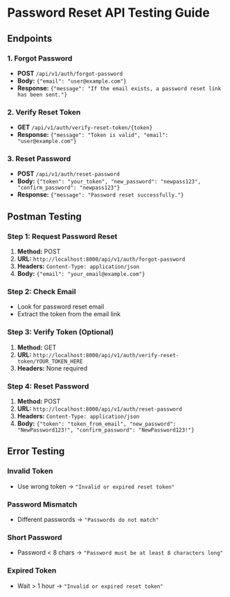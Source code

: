 # Password Reset API Testing Guide

## Endpoints

### 1. Forgot Password
- **POST** `/api/v1/auth/forgot-password`
- **Body:** `{"email": "user@example.com"}`
- **Response:** `{"message": "If the email exists, a password reset link has been sent."}`

### 2. Verify Reset Token
- **GET** `/api/v1/auth/verify-reset-token/{token}`
- **Response:** `{"message": "Token is valid", "email": "user@example.com"}`

### 3. Reset Password
- **POST** `/api/v1/auth/reset-password`
- **Body:** `{"token": "your_token", "new_password": "newpass123", "confirm_password": "newpass123"}`
- **Response:** `{"message": "Password reset successfully."}`

## Postman Testing

### Step 1: Request Password Reset
1. **Method:** POST
2. **URL:** `http://localhost:8000/api/v1/auth/forgot-password`
3. **Headers:** `Content-Type: application/json`
4. **Body:** `{"email": "your_email@example.com"}`

### Step 2: Check Email
- Look for password reset email
- Extract the token from the email link

### Step 3: Verify Token (Optional)
1. **Method:** GET
2. **URL:** `http://localhost:8000/api/v1/auth/verify-reset-token/YOUR_TOKEN_HERE`
3. **Headers:** None required

### Step 4: Reset Password
1. **Method:** POST
2. **URL:** `http://localhost:8000/api/v1/auth/reset-password`
3. **Headers:** `Content-Type: application/json`
4. **Body:** `{"token": "token_from_email", "new_password": "NewPassword123!", "confirm_password": "NewPassword123!"}`

## Error Testing

### Invalid Token
- Use wrong token → `"Invalid or expired reset token"`

### Password Mismatch
- Different passwords → `"Passwords do not match"`

### Short Password
- Password < 8 chars → `"Password must be at least 8 characters long"`

### Expired Token
- Wait > 1 hour → `"Invalid or expired reset token"`
